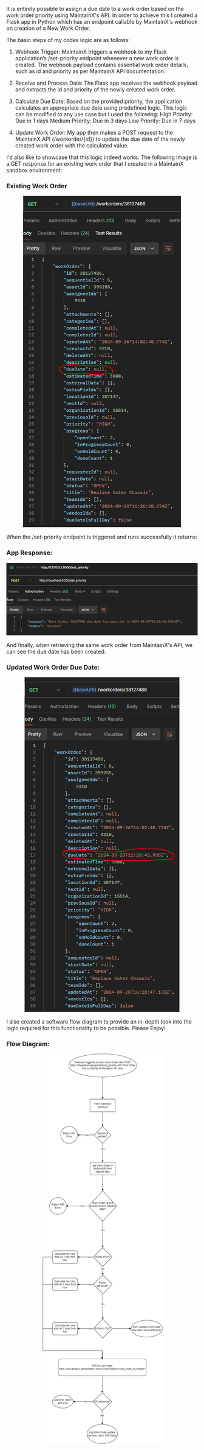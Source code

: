 It is entirely possible to assign a due date to a work order based on the work order priority using MaintainX's API. 
In order to achieve this I created a Flask app in Python which has an endpoint callable by MaintainX's webhook on creation of a New Work Order.

The basic steps of my codes logic are as follows: 

1. Webhook Trigger:
MaintainX triggers a webhook to my Flask application’s /set-priority endpoint whenever a new work order is created.
The webhook payload contains essential work order details, such as id and priority as per MaintainX API documentation.

2. Receive and Process Data:
The Flask app receives the webhook payload and extracts the id and priority of the newly created work order.

3. Calculate Due Date:
Based on the provided priority, the application calculates an appropriate due date using predefined logic. This logic can be modified to any use case but I used the following:
High Priority: Due in 1 days
Medium Priority: Due in 3 days
Low Priority: Due in 7 days

4. Update Work Order:
My app then makes a POST request to the MaintainX API (/workorder/{id}) to update the due date of the newly created work order with the calculated value.

I'd also like to showcase that this logic indeed works. The following image is a GET response for an existing work order that I created in a MaintainX sandbox environment:
### **Existing Work Order**
<p align="center">
  <img src="Images/1_before_due_date_update.PNG" alt="Existing Work Order">
</p>

When the /set-priority endpoint is triggered and runs successfully it returns:
### **App Response:**
<p align="center">
  <img src="Images/2_logic_response.PNG" alt="App Response">
</p>

And finally, when retrieving the same work order from MaintainX's API, we can see the due date has been created:
### **Updated Work Order Due Date:**
<p align="center">
  <img src="Images/3_after_due_date_update.PNG" alt="Work Order Due Date">
</p>

I also created a software flow diagram to provide an in-depth look into the logic required for this functionality to be possible. Please Enjoy!

### **Flow Diagram:**

<p align="center">
  <img src="Images/4_software_flow_diagram.png" alt="Software Flow Diagram">
</p>
